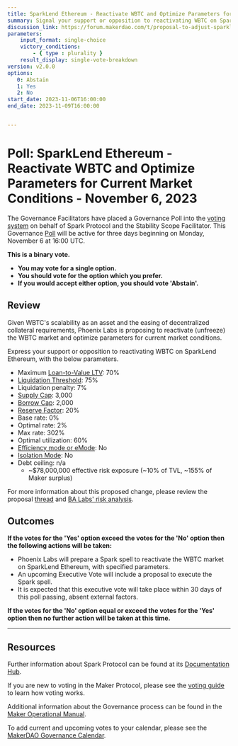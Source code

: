 ```yaml
---
title: SparkLend Ethereum - Reactivate WBTC and Optimize Parameters for Current Market Conditions - November 6, 2023
summary: Signal your support or opposition to reactivating WBTC on SparkLend Ethereum and optimizing parameters for current market conditions.
discussion_link: https://forum.makerdao.com/t/proposal-to-adjust-sparklend-parameters/22542
parameters:
    input_format: single-choice
    victory_conditions:
        - { type : plurality }
    result_display: single-vote-breakdown
version: v2.0.0
options:
   0: Abstain
   1: Yes
   2: No
start_date: 2023-11-06T16:00:00
end_date: 2023-11-09T16:00:00


---
```


# Poll: SparkLend Ethereum - Reactivate WBTC and Optimize Parameters for Current Market Conditions - November 6, 2023

The Governance Facilitators have placed a Governance Poll into the [voting system](https://vote.makerdao.com/polling) on behalf of Spark Protocol and the Stability Scope Facilitator. This Governance [Poll](https://manual.makerdao.com/governance/governance-cycle/weekly-governance-cycle#weekly-governance-cycle-definitions-mip16c1) will be active for three days beginning on Monday, November 6 at 16:00 UTC.

**This is a binary vote.**

- **You may vote for a single option.**
- **You should vote for the option which you prefer.**
- **If you would accept either option, you should vote 'Abstain'.**

## Review

Given WBTC's scalability as an asset and the easing of decentralized collateral requirements, Phoenix Labs is proposing to reactivate (unfreeze) the WBTC market and optimize parameters for current market conditions. 

Express your support or opposition to reactivating WBTC on SparkLend Ethereum, with the below parameters.

- Maximum [Loan-to-Value LTV](https://docs.aave.com/risk/asset-risk/risk-parameters#loan-to-value): 70%
- [Liquidation Threshold](https://docs.aave.com/risk/asset-risk/risk-parameters#liquidation-threshold): 75%
- Liquidation penalty: 7%
- [Supply Cap](https://docs.sparkprotocol.io/developers/features/supply-borrow-caps#supply-caps): 3,000
- [Borrow Cap](https://docs.sparkprotocol.io/developers/features/supply-borrow-caps#borrow-caps): 2,000
- [Reserve Factor](https://docs.aave.com/risk/asset-risk/risk-parameters#reserve-factor): 20%
- Base rate: 0%
- Optimal rate: 2%
- Max rate: 302%
- Optimal utilization: 60%
- [Efficiency mode or eMode](https://docs.sparkprotocol.io/developers/features/efficiency-mode-emode): No
- [Isolation Mode](https://docs.sparkprotocol.io/developers/features/isolation-mode): No
- Debt ceiling: n/a
  - ~$78,000,000 effective risk exposure (~10% of TVL, ~155% of Maker surplus)

For more information about this proposed change, please review the proposal [thread](https://forum.makerdao.com/t/proposal-to-adjust-sparklend-parameters/22542) and [BA Labs' risk analysis](https://forum.makerdao.com/t/spark-parameter-change-mainnet-reactivate-wbtc/22556).

## Outcomes

**If the votes for the 'Yes' option exceed the votes for the 'No' option then the following actions will be taken:**

* Phoenix Labs will prepare a Spark spell to reactivate the WBTC market on SparkLend Ethereum, with specified parameters.
* An upcoming Executive Vote will include a proposal to execute the Spark spell.
* It is expected that this executive vote will take place within 30 days of this poll passing, absent external factors.

**If the votes for the 'No' option equal or exceed the votes for the 'Yes' option then no further action will be taken at this time.**

---

## Resources

Further information about Spark Protocol can be found at its [Documentation Hub](https://docs.sparkprotocol.io/hub/).

If you are new to voting in the Maker Protocol, please see the [voting guide](https://manual.makerdao.com/governance/voting-in-makerdao/on-chain-governance) to learn how voting works.

Additional information about the Governance process can be found in the [Maker Operational Manual](https://manual.makerdao.com).

To add current and upcoming votes to your calendar, please see the [MakerDAO Governance Calendar](https://manual.makerdao.com/makerdao/calendars/governance-calendar).